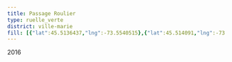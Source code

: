 ```yaml
---
title: Passage Roulier
type: ruelle_verte
district: ville-marie
fill: [{"lat":45.5136437,"lng":-73.5540515},{"lat":45.514091,"lng":-73.5550976}]
---
```


2016